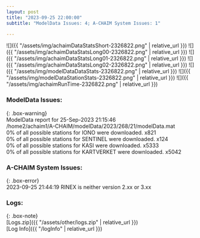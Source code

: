 ```yaml
---
layout: post
title: "2023-09-25 22:00:00"
subtitle: "ModelData Issues: 4; A-CHAIM System Issues: 1"

---
```


![]({{ "/assets/img/achaimDataStatsShort-2326822.png" | relative_url }})
![]({{ "/assets/img/achaimDataStatsLong00-2326822.png" | relative_url }})
![]({{ "/assets/img/achaimDataStatsLong01-2326822.png" | relative_url }})
![]({{ "/assets/img/achaimDataStatsLong02-2326822.png" | relative_url }})
![]({{ "/assets/img/modelDataDataStats-2326822.png" | relative_url }})
![]({{ "/assets/img/modelDataStationStats-2326822.png" | relative_url }})
![]({{ "/assets/img/achaimRunTime-2326822.png" | relative_url }})


### ModelData Issues:  
  
{: .box-warning}  
 ModelData report for 25-Sep-2023 21:15:46   
 /home2/achaim1/A-CHAIM/modelData/2023/268/21/modelData.mat   
 0% of all possible stations for IONO were downloaded. x821   
 0% of all possible stations for SENTINEL were downloaded. x124   
 0% of all possible stations for KASI were downloaded. x5333   
 0% of all possible stations for KARTVERKET were downloaded. x5042   
  
### A-CHAIM System Issues:  
  
{: .box-error}  
2023-09-25 21:44:19 RINEX is neither version 2.xx or 3.xx  

### Logs:  
  
{: .box-note}  
[Logs.zip]({{ "/assets/other/logs.zip" | relative_url }})  
[Log Info]({{ "/logInfo" | relative_url }})  

